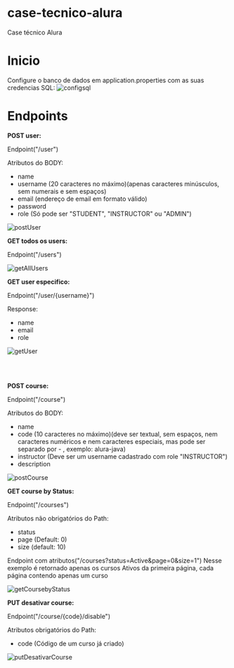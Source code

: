 # case-tecnico-alura
Case técnico Alura

# Inicio
Configure o banco de dados em application.properties com as suas credencias SQL:
![configsql](https://github.com/LucasSprakel/case-tecnico-alura/assets/53552116/e155f93a-4c9b-4aaa-ba2e-b6f990013c80)

# Endpoints
**POST user:**

Endpoint("/user")

Atributos do BODY:
- name
- username (20 caracteres no máximo)(apenas caracteres minúsculos, sem numerais e sem espaços)
- email (endereço de email em formato válido)
- password
- role (Só pode ser "STUDENT", "INSTRUCTOR" ou "ADMIN")

![postUser](https://github.com/LucasSprakel/case-tecnico-alura/assets/53552116/d8fe2076-fe12-42a4-911b-d778c86862fe)

**GET todos os users:**

Endpoint("/users")

![getAllUsers](https://github.com/LucasSprakel/case-tecnico-alura/assets/53552116/94d2c015-791c-41e6-bd97-c7b1c80f5960)

**GET user especifico:**

Endpoint("/user/{username}")

Response:
- name
- email
- role

![getUser](https://github.com/LucasSprakel/case-tecnico-alura/assets/53552116/2a921585-43d5-4091-b99a-5d5a3c46e23c)

<br>
<br>

**POST course:**

Endpoint("/course")

Atributos do BODY:
- name
- code (10 caracteres no máximo)(deve ser textual, sem espaços, nem caracteres numéricos e nem caracteres especiais, mas pode ser separado por - , exemplo: alura-java)
- instructor (Deve ser um username cadastrado com role "INSTRUCTOR")
- description

![postCourse](https://github.com/LucasSprakel/case-tecnico-alura/assets/53552116/a847dbdd-bd27-4b59-a389-c9eb573b3a0e)


**GET course by Status:**

Endpoint("/courses")

Atributos não obrigatórios do Path:
- status
- page (Default: 0)
- size (default: 10)

Endpoint com atributos("/courses?status=Active&page=0&size=1")
Nesse exemplo é retornado apenas os cursos Ativos da primeira página, cada página contendo apenas um curso

![getCoursebyStatus](https://github.com/LucasSprakel/case-tecnico-alura/assets/53552116/8deaafbb-f99c-44af-80b0-5ea50fd879a3)


**PUT desativar course:**

Endpoint("/course/{code}/disable")

Atributos obrigatórios do Path:
- code (Código de um curso já criado)

![putDesativarCourse](https://github.com/LucasSprakel/case-tecnico-alura/assets/53552116/e0d0a431-ee2b-4a9f-a7d0-b68237be3f9d)














